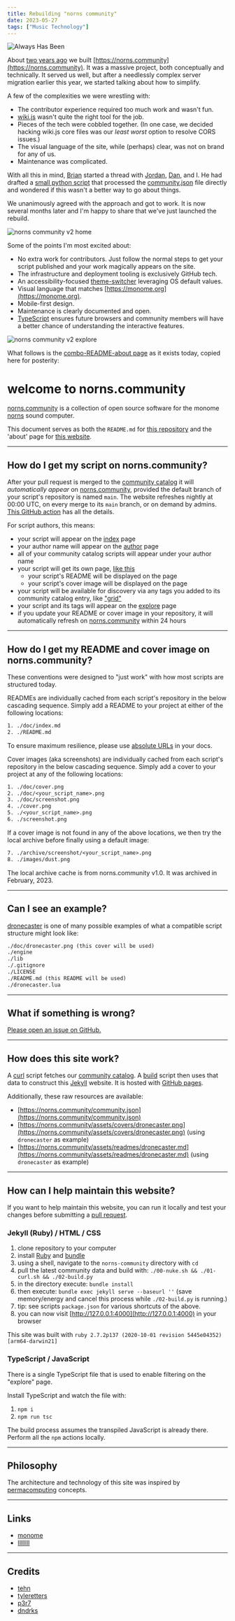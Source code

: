 ```yaml
---
title: Rebuilding "norns community"
date: 2023-05-27
tags: ["Music Technology"]
---
```


![Always Has Been](/images/community-json.jpg)

About [two years ago](/2021/04/09/building-norns-community) we built [https://norns.community](https://norns.community). It was a massive project, both conceptually and technically. It served us well, but after a needlessly complex server migration earlier this year, we started talking about how to simplify.<!--x-->

A few of the complexities we were wrestling with:

- The contributor experience required too much work and wasn't fun.
- [wiki.js](https://js.wiki/) wasn't quite the right tool for the job.
- Pieces of the tech were cobbled together. (In one case, we decided hacking wiki.js core files was our _least worst_ option to resolve CORS issues.)
- The visual language of the site, while (perhaps) clear, was not on brand for any of us.
- Maintenance was complicated.

With all this in mind, [Brian](https://nnnnnnnn.co) started a thread with [Jordan](https://www.eigenbahn.com/), [Dan](https://dndrks.bandcamp.com/), and I. He had drafted a [small python script](https://github.com/monome-community/norns-community/blob/768d47633000cfa6eaed3289fa4f4e8d817615ab/process.py) that processed the [community.json](https://github.com/monome/norns-community/blob/main/community.json) file directly and wondered if this wasn't a better way to go about things.

We unanimously agreed with the approach and got to work. It is now several months later and I'm happy to share that we've just launched the rebuild.

![norns community v2 home](/images/norns-community-v2.png)

Some of the points I'm most excited about:

- No extra work for contributors. Just follow the normal steps to get your script published and your work magically appears on the site.
- The infrastructure and deployment tooling is exclusively GitHub tech.
- An accessibility-focused [theme-switcher](https://github.com/monome-community/norns-community/commit/af11f3c9047bff7096821638d4a18b1ddc97d169) leveraging OS default values.
- Visual language that matches [https://monome.org](https://monome.org).
- Mobile-first design.
- Maintenance is clearly documented and open.
- [TypeScript](https://github.com/monome-community/norns-community/blob/main/assets/javascript/script.ts) ensures future browsers and community members will have a better chance of understanding the interactive features.

![norns community v2 explore](/images/norns-community-v2-explore.png)

What follows is the [combo-README-about page](https://norns.community/about) as it exists today, copied here for posterity:

# welcome to norns.community

[norns.community](https://norns.community) is a collection of open source software for the monome [norns](https://monome.org/docs/norns) sound computer.

This document serves as both the `README.md` for [this repository](https://github.com/monome-community/norns-community) and the 'about' page for [this website](https://norns.community/about).

---

## How do I get my script on norns.community?

After your pull request is merged to the [community catalog](https://github.com/monome/norns-community) it will _automatically appear_ on [norns.community](https://norns.community), provided the default branch of your script's repository is named `main`. The website refreshes nightly at 00:00 UTC, on every merge to its `main` branch, or on demand by admins. [This GitHub action](https://github.com/monome-community/norns-community/actions/workflows/build.yml) has all the details.

For script authors, this means:

- your script will appear on the [index](https://norns.community) page
- your author name will appear on the [author](https://norns.community/author) page
- all of your community catalog scripts will appear under your author name
- your script will get its own page, [like this](https://norns.community/3d)
  - your script's README will be displayed on the page
  - your script's cover image will be displayed on the page
- your script will be available for discovery via any tags you added to its community catalog entry, like ["grid"](https://norns.community/tag/grid)
- your script and its tags will appear on the [explore](https://norns.community/explore) page
- if you update your README or cover image in your repository, it will automatically refresh on [norns.community](https://norns.community) within 24 hours

---

## How do I get my README and cover image on norns.community?

These conventions were designed to "just work" with how most scripts are structured today.

READMEs are individually cached from each script's repository in the below cascading sequence. Simply add a README to your project at either of the following locations:

```txt
1. ./doc/index.md
2. ./README.md
```

To ensure maximum resilience, please use [absolute URLs](https://en.wikipedia.org/wiki/HTTP_location) in your docs.

Cover images (aka screenshots) are individually cached from each script's repository in the below cascading sequence. Simply add a cover to your project at any of the following locations:

```txt
1. ./doc/cover.png
2. ./doc/<your_script_name>.png
3. ./doc/screenshot.png
4. ./cover.png
5. ./<your_script_name>.png
6. ./screenshot.png
```

If a cover image is not found in any of the above locations, we then try the local archive before finally using a default image:

```txt
7. ./archive/screenshot/<your_script_name>.png
8. ./images/dust.png
```

The local archive cache is from norns.community v1.0. It was archived in February, 2023.

---

## Can I see an example?

[dronecaster](https://github.com/northern-information/dronecaster) is one of many possible examples of what a compatible script structure might look like:

```txt
./doc/dronecaster.png (this cover will be used)
./engine
./lib
./.gitignore
./LICENSE
./README.md (this README will be used)
./dronecaster.lua
```

---

## What if something is wrong?

[Please open an issue on GitHub.](https://github.com/monome-community/norns-community/issues)

---

## How does this site work?

A [curl](https://github.com/monome-community/norns-community/blob/main/01-curl.sh) script fetches our [community catalog](https://github.com/monome/norns-community). A [build](https://github.com/monome-community/norns-community/blob/main/02-build.py) script then uses that data to construct this [Jekyll](https://jekyllrb.com) website. It is hosted with [GitHub pages](https://pages.github.com).

Additionally, these raw resources are available:

- [https://norns.community/community.json](https://norns.community/community.json)
- [https://norns.community/assets/covers/dronecaster.png](https://norns.community/assets/covers/dronecaster.png) (using `dronecaster` as example)
- [https://norns.community/assets/readmes/dronecaster.md](https://norns.community/assets/readmes/dronecaster.md) (using `dronecaster` as example)

---

## How can I help maintain this website?

If you want to help maintain this website, you can run it locally and test your changes before submitting a [pull request](https://github.com/monome-community/norns-community/pulls).

### Jekyll (Ruby) / HTML / CSS

1. clone repository to your computer
2. install [Ruby](https://www.ruby-lang.org/en/) and [bundle](https://bundler.io/)
3. using a shell, navigate to the `norns-community` directory with `cd`
4. pull the latest community data and build with: `./00-nuke.sh && ./01-curl.sh && ./02-build.py`
5. in the directory execute: `bundle install`
6. then execute: `bundle exec jekyll serve --baseurl ''` (save memory/energy and cancel this process while `./02-build.py` is running.)
7. tip: see scripts `package.json` for various shortcuts of the above.
8. you can now visit [http://127.0.0.1:4000](http://127.0.0.1:4000) in your browser

This site was built with `ruby 2.7.2p137 (2020-10-01 revision 5445e04352) [arm64-darwin21]`

### TypeScript / JavaScript

There is a single TypeScript file that is used to enable filtering on the "explore" page.

Install TypeScript and watch the file with:

1. `npm i`
2. `npm run tsc`

The build process assumes the transpiled JavaScript is already there. Perform all the `npm` actions locally.

---

## Philosophy

The architecture and technology of this site was inspired by [permacomputing](https://permacomputing.net/) concepts.

---

## Links

- [monome](https://monome.org)
- [llllllll](https://llllllll.co)

---

## Credits

- [tehn](https://github.com/tehn)
- [tyleretters](https://github.com/tyleretters)
- [p3r7](https://github.com/p3r7)
- [dndrks](https://github.com/dndrks)
